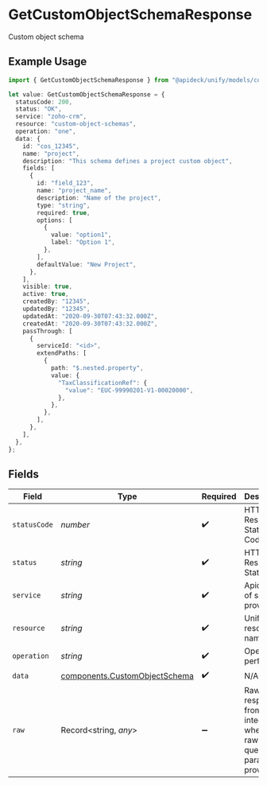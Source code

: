 # GetCustomObjectSchemaResponse

Custom object schema

## Example Usage

```typescript
import { GetCustomObjectSchemaResponse } from "@apideck/unify/models/components";

let value: GetCustomObjectSchemaResponse = {
  statusCode: 200,
  status: "OK",
  service: "zoho-crm",
  resource: "custom-object-schemas",
  operation: "one",
  data: {
    id: "cos_12345",
    name: "project",
    description: "This schema defines a project custom object",
    fields: [
      {
        id: "field_123",
        name: "project_name",
        description: "Name of the project",
        type: "string",
        required: true,
        options: [
          {
            value: "option1",
            label: "Option 1",
          },
        ],
        defaultValue: "New Project",
      },
    ],
    visible: true,
    active: true,
    createdBy: "12345",
    updatedBy: "12345",
    updatedAt: "2020-09-30T07:43:32.000Z",
    createdAt: "2020-09-30T07:43:32.000Z",
    passThrough: [
      {
        serviceId: "<id>",
        extendPaths: [
          {
            path: "$.nested.property",
            value: {
              "TaxClassificationRef": {
                "value": "EUC-99990201-V1-00020000",
              },
            },
          },
        ],
      },
    ],
  },
};
```

## Fields

| Field                                                                          | Type                                                                           | Required                                                                       | Description                                                                    | Example                                                                        |
| ------------------------------------------------------------------------------ | ------------------------------------------------------------------------------ | ------------------------------------------------------------------------------ | ------------------------------------------------------------------------------ | ------------------------------------------------------------------------------ |
| `statusCode`                                                                   | *number*                                                                       | :heavy_check_mark:                                                             | HTTP Response Status Code                                                      | 200                                                                            |
| `status`                                                                       | *string*                                                                       | :heavy_check_mark:                                                             | HTTP Response Status                                                           | OK                                                                             |
| `service`                                                                      | *string*                                                                       | :heavy_check_mark:                                                             | Apideck ID of service provider                                                 | zoho-crm                                                                       |
| `resource`                                                                     | *string*                                                                       | :heavy_check_mark:                                                             | Unified API resource name                                                      | custom-object-schemas                                                          |
| `operation`                                                                    | *string*                                                                       | :heavy_check_mark:                                                             | Operation performed                                                            | one                                                                            |
| `data`                                                                         | [components.CustomObjectSchema](../../models/components/customobjectschema.md) | :heavy_check_mark:                                                             | N/A                                                                            |                                                                                |
| `raw`                                                                          | Record<string, *any*>                                                          | :heavy_minus_sign:                                                             | Raw response from the integration when raw=true query param is provided        |                                                                                |